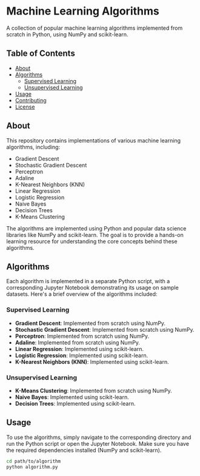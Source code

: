# Machine Learning Algorithms

A collection of popular machine learning algorithms implemented from scratch in Python, using NumPy and scikit-learn.

## Table of Contents

- [About](#about)
- [Algorithms](#algorithms)
  - [Supervised Learning](#supervised-learning)
  - [Unsupervised Learning](#unsupervised-learning)
- [Usage](#usage)
- [Contributing](#contributing)
- [License](#license)

## About

This repository contains implementations of various machine learning algorithms, including:

- Gradient Descent
- Stochastic Gradient Descent 
- Perceptron
- Adaline
- K-Nearest Neighbors (KNN)
- Linear Regression
- Logistic Regression
- Naive Bayes
- Decision Trees
- K-Means Clustering

The algorithms are implemented using Python and popular data science libraries like NumPy and scikit-learn. The goal is to provide a hands-on learning resource for understanding the core concepts behind these algorithms.

## Algorithms

Each algorithm is implemented in a separate Python script, with a corresponding Jupyter Notebook demonstrating its usage on sample datasets. Here's a brief overview of the algorithms included:

### Supervised Learning

- **Gradient Descent**: Implemented from scratch using NumPy.
- **Stochastic Gradient Descent**: Implemented from scratch using NumPy.
- **Perceptron**: Implemented from scratch using NumPy.
- **Adaline**: Implemented from scratch using NumPy.
- **Linear Regression**: Implemented using scikit-learn.
- **Logistic Regression**: Implemented using scikit-learn.
- **K-Nearest Neighbors (KNN)**: Implemented using scikit-learn.

### Unsupervised Learning

- **K-Means Clustering**: Implemented from scratch using NumPy.
- **Naive Bayes**: Implemented using scikit-learn.
- **Decision Trees**: Implemented using scikit-learn.

## Usage

To use the algorithms, simply navigate to the corresponding directory and run the Python script or open the Jupyter Notebook. Make sure you have the required dependencies installed (NumPy and scikit-learn).

```bash
cd path/to/algorithm
python algorithm.py
